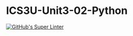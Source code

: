 # ICS3U-Unit3-02-Python

[![GitHub's Super Linter](https://github.com/Andrew-Ten-Den/ICS3U-Unit3-02-Python/workflows/GitHub's%20Super%20Linter/badge.svg)](https://github.com/Andrew-Ten-Den/ICS3U-Unit3-02-Python/actions)
